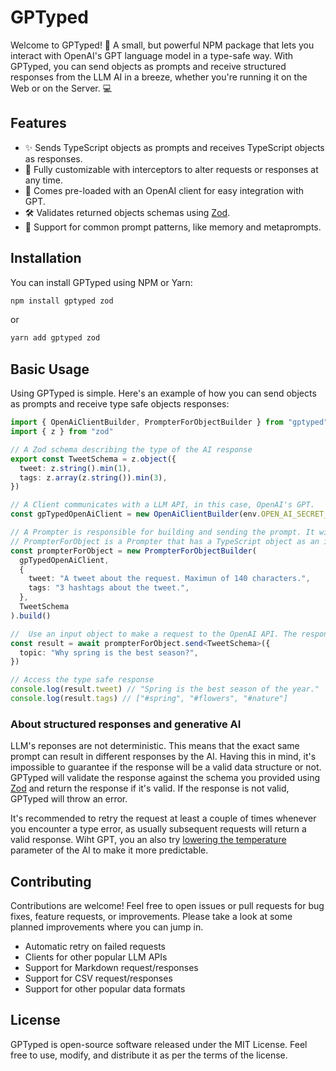 # GPTyped

Welcome to GPTyped! 🎉 A small, but powerful NPM package that lets you interact with OpenAI's GPT language model in a type-safe way. With GPTyped, you can send objects as prompts and receive structured responses from the LLM AI in a breeze, whether you're running it on the Web or on the Server. 💻

## Features

- ✨ Sends TypeScript objects as prompts and receives TypeScript objects as responses.
- 💪 Fully customizable with interceptors to alter requests or responses at any time.
- 🤖 Comes pre-loaded with an OpenAI client for easy integration with GPT.
- 🛠️ Validates returned objects schemas using [Zod](https://zod.dev/).
- 💬 Support for common prompt patterns, like memory and metaprompts.

## Installation

You can install GPTyped using NPM or Yarn:

```bash
npm install gptyped zod
```

or

```bash
yarn add gptyped zod
```

## Basic Usage

Using GPTyped is simple. Here's an example of how you can send objects as prompts and receive type safe objects responses:

```typescript
import { OpenAiClientBuilder, PrompterForObjectBuilder } from "gptyped"
import { z } from "zod"

// A Zod schema describing the type of the AI response
export const TweetSchema = z.object({
  tweet: z.string().min(1),
  tags: z.array(z.string()).min(3),
})

// A Client communicates with a LLM API, in this case, OpenAI's GPT.
const gpTypedOpenAiClient = new OpenAiClientBuilder(env.OPEN_AI_SECRET_KEY).build()

// A Prompter is responsible for building and sending the prompt. It will also validate the type of the response.
// PrompterForObject is a Prompter that has a TypeScript object as an input and returns a TypeScript object as a type safe response.
const prompterForObject = new PrompterForObjectBuilder(
  gpTypedOpenAiClient,
  {
    tweet: "A tweet about the request. Maximun of 140 characters.",
    tags: "3 hashtags about the tweet.",
  },
  TweetSchema
).build()

//  Use an input object to make a request to the OpenAI API. The response will be type safe.
const result = await prompterForObject.send<TweetSchema>({
  topic: "Why spring is the best season?",
})

// Access the type safe response
console.log(result.tweet) // "Spring is the best season of the year."
console.log(result.tags) // ["#spring", "#flowers", "#nature"]
```

### About structured responses and generative AI

LLM's reponses are not deterministic. This means that the exact same prompt can result in different responses by the AI. Having this in mind, it's impossible to guarantee if the response will be a valid data structure or not. GPTyped will validate the response against the schema you provided using [Zod](https://zod.dev/) and return the response if it's valid. If the response is not valid, GPTyped will throw an error.

It's recommended to retry the request at least a couple of times whenever you encounter a type error, as usually subsequent requests will return a valid response. Wiht GPT, you an also try [lowering the temperature](https://platform.openai.com/docs/api-reference/completions/create#completions/create-temperature) parameter of the AI to make it more predictable.

## Contributing

Contributions are welcome! Feel free to open issues or pull requests for bug fixes, feature requests, or improvements. Please take a look at some planned improvements where you can jump in.

- Automatic retry on failed requests
- Clients for other popular LLM APIs
- Support for Markdown request/responses
- Support for CSV request/responses
- Support for other popular data formats

## License

GPTyped is open-source software released under the MIT License. Feel free to use, modify, and distribute it as per the terms of the license.
